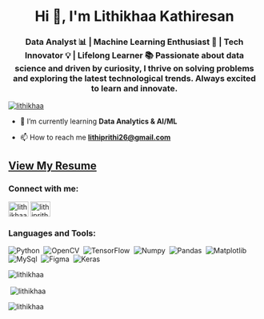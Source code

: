 <h1 align="center">Hi 👋, I'm Lithikhaa Kathiresan</h1>
<h3 align="center">Data Analyst 📊 | Machine Learning Enthusiast 🤖 | Tech Innovator 💡 | Lifelong Learner 📚 Passionate about data science and driven by curiosity, I thrive on solving problems and exploring the latest technological trends. Always excited to learn and innovate.</h3>

<p align="left"> <a href="https://github.com/ryo-ma/github-profile-trophy"><img src="https://github-profile-trophy.vercel.app/?username=lithikhaa" alt="lithikhaa" /></a> </p>

- 🌱 I’m currently learning **Data Analytics & AI/ML**

- 📫 How to reach me **lithiprithi26@gmail.com**
## [View My Resume](https://drive.google.com/file/d/1bgbEZJorJbc9c3ZF9TWGWFdTgSuw3eew/view?usp=sharing)



<h3 align="left">Connect with me:</h3>
<p align="left">
<a href="https://linkedin.com/in/lithikhaa kathiresan" target="blank"><img align="center" src="https://raw.githubusercontent.com/rahuldkjain/github-profile-readme-generator/master/src/images/icons/Social/linked-in-alt.svg" alt="lithikhaa kathiresan" height="30" width="40" /></a>
<a href="https://www.hackerrank.com/lithiprithi26" target="blank"><img align="center" src="https://raw.githubusercontent.com/rahuldkjain/github-profile-readme-generator/master/src/images/icons/Social/hackerrank.svg" alt="lithiprithi26" height="30" width="40" /></a>
</p>


<h3 align="left">Languages and Tools:</h3>
<p>
    <img alt="Python" src="https://img.shields.io/badge/python-3670A0?style=for-the-badge&logo=python&logoColor=ffdd54" />&nbsp;
    <img alt="OpenCV" src="https://img.shields.io/badge/opencv-%23white.svg?style=for-the-badge&logo=opencv&logoColor=white" />&nbsp;
    <img alt="TensorFlow" src="https://img.shields.io/badge/TensorFlow-%23FF6F00.svg?style=for-the-badge&logo=TensorFlow&logoColor=white" />&nbsp;
    <img alt="Numpy" src="https://img.shields.io/badge/numpy-%23013243.svg?style=for-the-badge&logo=numpy&logoColor=white" />&nbsp;
    <img alt="Pandas" src="https://img.shields.io/badge/pandas-%23150458.svg?style=for-the-badge&logo=pandas&logoColor=white" />&nbsp;
    <img alt="Matplotlib" src="https://img.shields.io/badge/Matplotlib-%23ffffff.svg?style=for-the-badge&logo=Matplotlib&logoColor=black" />&nbsp;
    <img alt="MySql" src="https://img.shields.io/badge/mysql-4479A1.svg?style=for-the-badge&logo=mysql&logoColor=white" />&nbsp;  
    <img alt="Figma" src="https://img.shields.io/badge/figma-%23F24E1E.svg?style=for-the-badge&logo=figma&logoColor=white" />&nbsp;
    <img alt="Keras" src="https://img.shields.io/badge/Keras-%23D00000.svg?style=for-the-badge&logo=Keras&logoColor=white" />
</p>

<p><img align="center" src="https://github-readme-streak-stats.herokuapp.com/?user=lithikhaa&" alt="lithikhaa" /></p>


<p>&nbsp;<img align="center" src="https://github-readme-stats.vercel.app/api?username=lithikhaa&show_icons=true&locale=en" alt="lithikhaa" /></p>

<p><img align="left" src="https://github-readme-stats.vercel.app/api/top-langs?username=lithikhaa&show_icons=true&locale=en&layout=compact" alt="lithikhaa" /></p>






























